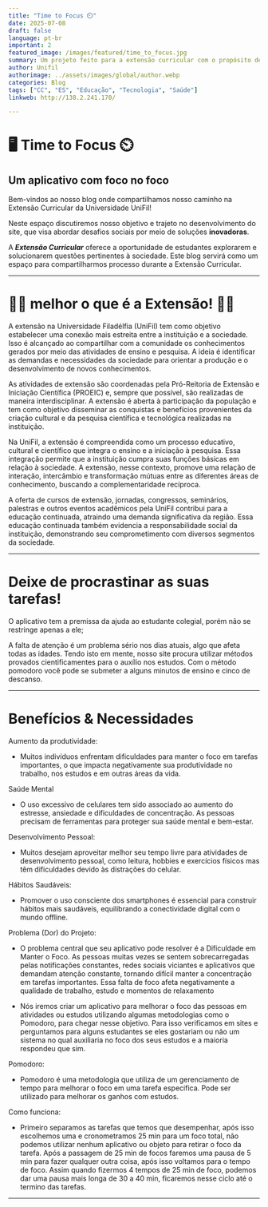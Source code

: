 ```yaml
---
title: "Time to Focus ⏲️"
date: 2025-07-08
draft: false
language: pt-br
important: 2
featured_image: /images/featured/time_to_focus.jpg
summary: Um projeto feito para a extensão curricular com o propósito de aumentar o foco do aluno.
author: Unifil
authorimage: ../assets/images/global/author.webp
categories: Blog
tags: ["CC", "ES", "Educação", "Tecnologia", "Saúde"] 
linkweb: http://138.2.241.170/

---
```


#  🖥️ Time to Focus ⏲️
## Um aplicativo com **foco** no **foco**

Bem-vindos ao nosso blog onde compartilhamos nosso caminho na Extensão Curricular da Universidade UniFil!

Neste espaço discutiremos nosso objetivo e trajeto no desenvolvimento do site, que visa abordar desafios sociais por meio de soluções **inovadoras**. 

A ***Extensão Curricular*** oferece a oportunidade de estudantes explorarem e solucionarem questões pertinentes à sociedade. Este blog servirá como um espaço para compartilharmos processo durante a Extensão Curricular.
___

# 👩‍🎓 melhor o que é a Extensão! 👨‍🎓

A extensão na Universidade Filadélfia (UniFil) tem como objetivo estabelecer uma conexão mais estreita entre a instituição e a sociedade. Isso é alcançado ao compartilhar com a comunidade os conhecimentos gerados por meio das atividades de ensino e pesquisa. A ideia é identificar as demandas e necessidades da sociedade para orientar a produção e o desenvolvimento de novos conhecimentos.

As atividades de extensão são coordenadas pela Pró-Reitoria de Extensão e Iniciação Científica (PROEIC) e, sempre que possível, são realizadas de maneira interdisciplinar. A extensão é aberta à participação da população e tem como objetivo disseminar as conquistas e benefícios provenientes da criação cultural e da pesquisa científica e tecnológica realizadas na instituição.

Na UniFil, a extensão é compreendida como um processo educativo, cultural e científico que integra o ensino e a iniciação à pesquisa. Essa integração permite que a instituição cumpra suas funções básicas em relação à sociedade. A extensão, nesse contexto, promove uma relação de interação, intercâmbio e transformação mútuas entre as diferentes áreas de conhecimento, buscando a complementaridade recíproca.

A oferta de cursos de extensão, jornadas, congressos, seminários, palestras e outros eventos acadêmicos pela UniFil contribui para a educação continuada, atraindo uma demanda significativa da região. Essa educação continuada também evidencia a responsabilidade social da instituição, demonstrando seu comprometimento com diversos segmentos da sociedade. 

___

# Deixe de procrastinar as suas tarefas!

O aplicativo tem a premissa da ajuda ao estudante colegial, porém não se restringe apenas a ele;

A falta de atenção é um problema sério nos dias atuais, algo que afeta todas as idades. Tendo isto em mente, nosso site procura utilizar métodos provados cientificamentes para o auxílio nos estudos. Com o método pomodoro você pode se submeter a alguns minutos de ensino e cinco de descanso.

___ 

# Benefícios & Necessidades

Aumento da produtividade:

- Muitos indivíduos enfrentam dificuldades para manter o foco em tarefas importantes, o que impacta negativamente sua produtividade no trabalho, nos estudos e em outras áreas da vida.

Saúde Mental

- O uso excessivo de celulares tem sido associado ao aumento do estresse, ansiedade e dificuldades de concentração. As pessoas precisam de ferramentas para proteger sua saúde mental e bem-estar.

Desenvolvimento Pessoal: 

- Muitos desejam aproveitar melhor seu tempo livre para atividades de desenvolvimento pessoal, como leitura, hobbies e exercícios físicos mas têm dificuldades devido às distrações do celular.

Hábitos Saudáveis: 

- Promover o uso consciente dos smartphones é essencial para construir hábitos mais saudáveis, equilibrando a conectividade digital com o mundo offline.

Problema (Dor) do Projeto:

- O problema central que seu aplicativo pode resolver é a Dificuldade em Manter o Foco. As pessoas muitas vezes se sentem sobrecarregadas pelas notificações constantes, redes sociais viciantes e aplicativos que demandam atenção constante, tornando difícil manter a concentração em tarefas importantes. Essa falta de foco afeta negativamente a qualidade de trabalho, estudo e momentos de relaxamento

- Nós iremos criar um aplicativo para melhorar o foco das pessoas em atividades ou estudos utilizando algumas metodologias como o Pomodoro, para chegar nesse objetivo. Para isso verificamos em sites e perguntamos para alguns estudantes se eles gostariam ou não um sistema no qual auxiliaria no foco dos seus estudos e a maioria respondeu que sim.

Pomodoro:

- Pomodoro é uma metodologia que utiliza de um gerenciamento de tempo para melhorar o foco em uma tarefa especifica. Pode ser utilizado para melhorar os ganhos com estudos. 

Como funciona:

- Primeiro separamos as tarefas que temos que desempenhar, após isso escolhemos uma e cronometramos 25 min para um foco total, não podemos utilizar nenhum aplicativo ou objeto para retirar o foco da tarefa. Após a passagem de 25 min de focos faremos uma pausa de 5 min para fazer qualquer outra coisa, após isso voltamos para o tempo de foco. Assim quando fizermos 4 tempos de 25 min de foco, podemos dar uma pausa mais longa de 30 a 40 min, ficaremos nesse ciclo até o termino das tarefas.

***
